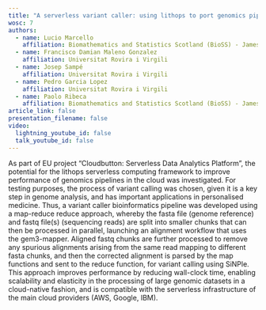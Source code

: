 ```yaml
---
title: "A serverless variant caller: using lithops to port genomics pipelines to the cloud"
wosc: 7
authors:
  - name: Lucio Marcello
    affiliation: Biomathematics and Statistics Scotland (BioSS) - James Hutton Institute
  - name: Francisco Damian Maleno Gonzalez
    affiliation: Universitat Rovira i Virgili
  - name: Josep Sampé
    affiliation: Universitat Rovira i Virgili
  - name: Pedro Garcia Lopez
    affiliation: Universitat Rovira i Virgili
  - name: Paolo Ribeca
    affiliation: Biomathematics and Statistics Scotland (BioSS) - James Hutton Institute
article_link: false
presentation_filename: false
video:
  lightning_youtube_id: false
  talk_youtube_id: false
---
```


As part of EU project “Cloudbutton: Serverless Data Analytics Platform”, the potential for the lithops serverless computing framework to improve performance of genomics pipelines in the cloud was investigated. For testing purposes, the process of variant calling was chosen, given it is a key step in genome analysis, and has important applications in personalised medicine. Thus, a variant caller bioinformatics pipeline was developed using a map-reduce reduce approach, whereby the fasta file (genome reference) and fastq file(s) (sequencing reads) are split into smaller chunks that can then be processed in parallel, launching an alignment workflow that uses the gem3-mapper. Aligned fastq chunks are further processed to remove any spurious alignments arising from the same read mapping to different fasta chunks, and then the corrected alignment is parsed by the map functions and sent to the reduce function, for variant calling using SiNPle. This approach improves performance by reducing wall-clock time, enabling scalability and elasticity in the processing of large genomic datasets in a cloud-native fashion, and is compatible with the serverless infrastructure of the main cloud providers (AWS, Google, IBM).